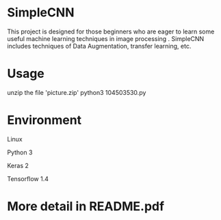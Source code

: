# SimpleCNN
This project is designed for those beginners who are eager to learn some useful machine learning techniques in image processing
. SimpleCNN includes techniques of Data Augmentation, transfer learning, etc.
# Usage
unzip the file 'picture.zip'
python3 104503530.py
# Environment
Linux

Python 3

Keras 2

Tensorflow 1.4

# More detail in README.pdf
